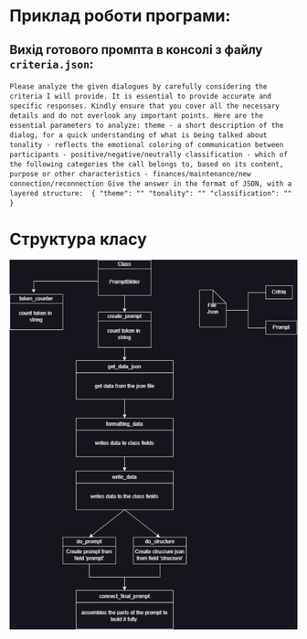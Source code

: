 # Приклад роботи програми:

## Вихід готового промпта в консолі з файлу `criteria.json`: 

`Please analyze the given dialogues by carefully considering the criteria I will provide. It is essential to provide accurate and specific responses. Kindly ensure that you cover all the necessary details and do not overlook any important points. Here are the essential parameters to analyze:
theme - a short description of the dialog, for a quick understanding of what is being talked about
tonality - reflects the emotional coloring of communication between participants - positive/negative/neutrally
classification - which of the following categories the call belongs to, based on its content, purpose or other characteristics - finances/maintenance/new connection/reconnection
Give the answer in the format of JSON, with a layered structure: 
{
  "theme": ""
  "tonality": ""
  "classification": ""
}`

# Структура класу

![structure](imeg/structureClass.png)